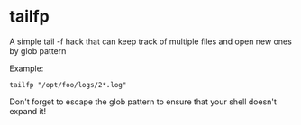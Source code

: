 # tailfp
A simple tail -f hack that can keep track of multiple files and open new ones by glob pattern

Example:
```
tailfp "/opt/foo/logs/2*.log"
```

Don't forget to escape the glob pattern to ensure that your shell doesn't expand it!

